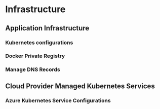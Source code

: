 # Infrastructure

## Application Infrastructure

### Kubernetes configurations

### Docker Private Registry

### Manage DNS Records

## Cloud Provider Managed Kubernetes Services

### Azure Kubernetes Service Configurations



